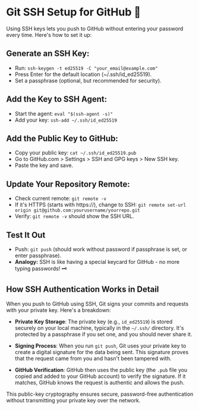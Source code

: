 # Git SSH Setup for GitHub 🔑

Using SSH keys lets you push to GitHub without entering your password every time. Here's how to set it up:

## Generate an SSH Key:
- Run: `ssh-keygen -t ed25519 -C "your_email@example.com"`
- Press Enter for the default location (~/.ssh/id_ed25519).
- Set a passphrase (optional, but recommended for security).

## Add the Key to SSH Agent:
- Start the agent: `eval "$(ssh-agent -s)"`
- Add your key: `ssh-add ~/.ssh/id_ed25519`

## Add the Public Key to GitHub:
- Copy your public key: `cat ~/.ssh/id_ed25519.pub`
- Go to GitHub.com > Settings > SSH and GPG keys > New SSH key.
- Paste the key and save.

## Update Your Repository Remote:
- Check current remote: `git remote -v`
- If it's HTTPS (starts with https://), change to SSH: `git remote set-url origin git@github.com:yourusername/yourrepo.git`
- Verify: `git remote -v` should show the SSH URL.

## Test It Out
- Push: `git push` (should work without password if passphrase is set, or enter passphrase).
- **Analogy:** SSH is like having a special keycard for GitHub - no more typing passwords! 🗝️

## How SSH Authentication Works in Detail

When you push to GitHub using SSH, Git signs your commits and requests with your private key. Here's a breakdown:

- **Private Key Storage**: The private key (e.g., `id_ed25519`) is stored securely on your local machine, typically in the `~/.ssh/` directory. It's protected by a passphrase if you set one, and you should never share it.

- **Signing Process**: When you run `git push`, Git uses your private key to create a digital signature for the data being sent. This signature proves that the request came from you and hasn't been tampered with.

- **GitHub Verification**: GitHub then uses the public key (the `.pub` file you copied and added to your GitHub account) to verify the signature. If it matches, GitHub knows the request is authentic and allows the push.

This public-key cryptography ensures secure, password-free authentication without transmitting your private key over the network.